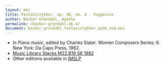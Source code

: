 ```yaml
---
layout: mei
title: Fantasistykker, op. 36, no. 4 - Vuggevise
author: Backer-Grøndahl, Agathe
permalink: /backer-grondahl-36.4/
document: backer-grondahl_fantasistykker_op36_no4.mei
---
```


- In *Piano music*, edited by Charles Slater. Women Composers Series; 9. New York: Da Capo Press, 1982.
- <a href="https://tufts-primo.hosted.exlibrisgroup.com/permalink/f/14dinuo/01TUN_ALMA2185674780003851" target="_blank">Music Library Stacks M22.B19 S6 1982</a>
- Other editions available in <a href="https://imslp.org/wiki/10_Fantasistykker%2C_Op.36_(Backer-Gr%C3%B8ndahl%2C_Agathe)" target="_blank">IMSLP</a>

